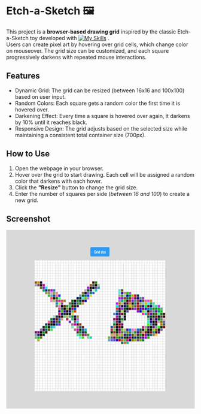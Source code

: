 
# Etch-a-Sketch :framed_picture:

This project is a **browser-based drawing grid** inspired by the classic Etch-a-Sketch toy developed with [![My Skills](https://skillicons.dev/icons?i=js,html,css)](https://skillicons.dev)
. <br>Users can create pixel art by hovering over grid cells, which change color on mouseover. The grid size can be customized, and each square progressively darkens with repeated mouse interactions.

## Features
- Dynamic Grid: The grid can be resized (between 16x16 and 100x100) based on user input.
- Random Colors: Each square gets a random color the first time it is hovered over.
- Darkening Effect: Every time a square is hovered over again, it darkens by 10% until it reaches black.
- Responsive Design: The grid adjusts based on the selected size while maintaining a consistent total container size (700px).

## How to Use
1. Open the webpage in your browser.
2. Hover over the grid to start drawing. Each cell will be assigned a random color that darkens with each hover.
3. Click the **"Resize"** button to change the grid size.
4. Enter the number of squares per side (*between 16 and 100*) to create a new grid.


## Screenshot

![App Screenshot](screenshot.jpeg)



